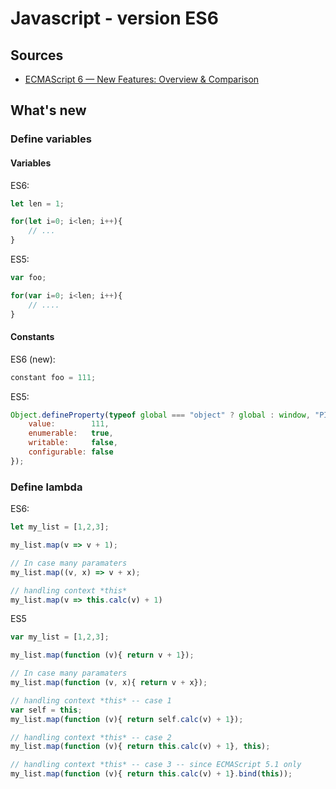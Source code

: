 # Javascript - version ES6

## Sources

* [ECMAScript 6 — New Features: Overview & Comparison](http://es6-features.org/)

## What's new

### Define variables

#### Variables

ES6:
``` js
let len = 1;

for(let i=0; i<len; i++){
    // ...
}
```

ES5:
``` js
var foo;

for(var i=0; i<len; i++){
    // ....
}
```

#### Constants

ES6 (new):
``` js
constant foo = 111;
```

ES5:
``` js
Object.defineProperty(typeof global === "object" ? global : window, "PI", {
    value:        111,
    enumerable:   true,
    writable:     false,
    configurable: false
});
```

### Define lambda

ES6:
``` js
let my_list = [1,2,3];

my_list.map(v => v + 1);

// In case many paramaters
my_list.map((v, x) => v + x);

// handling context *this*
my_list.map(v => this.calc(v) + 1)
```

ES5
``` js
var my_list = [1,2,3];

my_list.map(function (v){ return v + 1});

// In case many paramaters
my_list.map(function (v, x){ return v + x});

// handling context *this* -- case 1
var self = this;
my_list.map(function (v){ return self.calc(v) + 1});

// handling context *this* -- case 2
my_list.map(function (v){ return this.calc(v) + 1}, this);

// handling context *this* -- case 3 -- since ECMAScript 5.1 only
my_list.map(function (v){ return this.calc(v) + 1}.bind(this));
```


